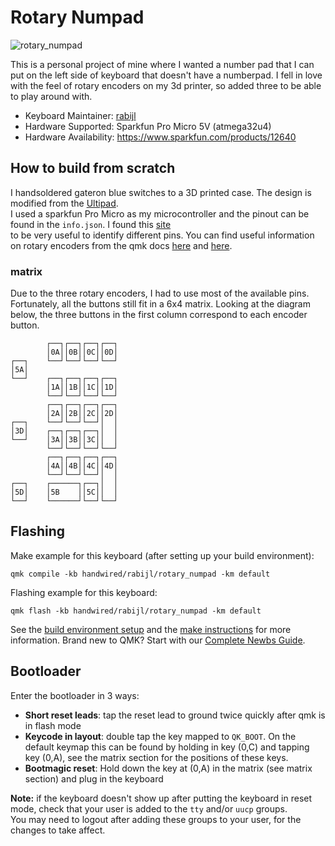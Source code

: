 # Rotary Numpad


![rotary_numpad](https://i.imgur.com/GwEH4WOh.jpeg)

This is a personal project of mine where I wanted a number pad that I can put on the left side of keyboard that doesn't have a numberpad. I fell in love with the feel of rotary encoders on my 3d printer, so added three to be able to play around with.

* Keyboard Maintainer: [rabijl](https://github.com/rabijl)
* Hardware Supported: Sparkfun Pro Micro 5V (atmega32u4)
* Hardware Availability: https://www.sparkfun.com/products/12640

## How to build from scratch

I handsoldered gateron blue switches to a 3D printed case. The design is modified from the [Ultipad](https://www.thingiverse.com/thing:4248565). \
I used a sparkfun Pro Micro as my microcontroller and the pinout can be found in the `info.json`. I found this [site](https://golem.hu/article/pro-micro-pinout/) \
to be very useful to identify different pins. You can find useful information on rotary encoders from the qmk docs [here](https://docs.qmk.fm/#/reference_info_json?id=encoders) and [here](https://docs.qmk.fm/#/feature_encoders).

### matrix

Due to the three rotary encoders, I had to use most of the available pins. Fortunately, all the buttons still fit in a 6x4 matrix. Looking at the diagram below, the three buttons in the first column correspond to each encoder button.

```
        ┌──┐┌──┐┌──┐┌──┐
        │0A││0B││0C││0D│
┌──┐    └──┘└──┘└──┘└──┘
│5A│
└──┘    ┌──┐┌──┐┌──┐┌──┐
        │1A││1B││1C││1D│
        └──┘└──┘└──┘└──┘
        ┌──┐┌──┐┌──┐┌──┐
        │2A││2B││2C││2D│
┌──┐    └──┘└──┘└──┘│  │
│3D│    ┌──┐┌──┐┌──┐│  │
└──┘    │3A││3B││3C││  │
        └──┘└──┘└──┘└──┘
        ┌──┐┌──┐┌──┐┌──┐
        │4A││4B││4C││4D│
        └──┘└──┘└──┘│  │
┌──┐    ┌──────┐┌──┐│  │
│5D│    │5B    ││5C││  │
└──┘    └──────┘└──┘└──┘

```

## Flashing

Make example for this keyboard (after setting up your build environment):

    qmk compile -kb handwired/rabijl/rotary_numpad -km default

Flashing example for this keyboard:

    qmk flash -kb handwired/rabijl/rotary_numpad -km default

See the [build environment setup](https://docs.qmk.fm/#/getting_started_build_tools) and the [make instructions](https://docs.qmk.fm/#/getting_started_make_guide) for more information. Brand new to QMK? Start with our [Complete Newbs Guide](https://docs.qmk.fm/#/newbs).

## Bootloader

Enter the bootloader in 3 ways:

* **Short reset leads**: tap the reset lead to ground twice quickly after qmk is in flash mode
* **Keycode in layout**: double tap the key mapped to `QK_BOOT`. On the default keymap this can be found by holding in key (0,C) and tapping key (0,A), see the matrix section for the positions of these keys. 
* **Bootmagic reset**: Hold down the key at (0,A) in the matrix (see matrix section) and plug in the keyboard

**Note:** if the keyboard doesn't show up after putting the keyboard in reset mode, check that 
your user is added to the `tty` and/or `uucp` groups. \
You may need to logout after adding these groups to your user, for the changes to take affect.
